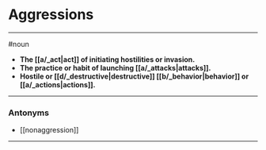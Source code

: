 # Aggressions
---
#noun
- **The [[a/_act|act]] of initiating hostilities or invasion.**
- **The practice or habit of launching [[a/_attacks|attacks]].**
- **Hostile or [[d/_destructive|destructive]] [[b/_behavior|behavior]] or [[a/_actions|actions]].**
---
### Antonyms
- [[nonaggression]]
---
